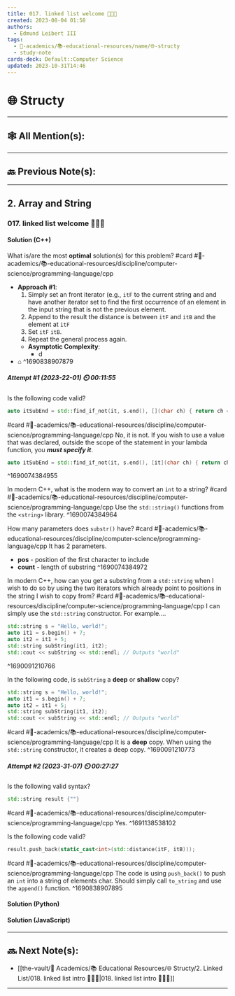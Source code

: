 ```yaml
---
title: 017. linked list welcome 👨🏻‍🏫
created: 2023-08-04 01:58
authors:
  - Edmund Leibert III
tags:
  - 🔴-academics/📚-educational-resources/name/🌐-structy
  - study-note
cards-deck: Default::Computer Science
updated: 2023-10-31T14:46
---
```


# 🌐 Structy

---

## 🕸️ All Mention(s): 

---

## 🔙 Previous Note(s):

---

## 2. Array and String

### **017. linked list welcome 👨🏻‍🏫**

#### Solution (C++)

What is/are the most **optimal** solution(s) for this problem? 
#card  #🔴-academics/📚-educational-resources/discipline/computer-science/programming-language/cpp
- **Approach #1**:
	1. Simply set an front iterator (e.g., `itF` to the current string and and have another iterator set to find the first occurrence of an element in the input string that is not the previous element.
	2. Append to the result the distance is between `itF` and `itB` and the element at `itF`
	3. Set `itF` `itB`. 
	4. Repeat the general process again.
	- **Asymptotic Complexity**:
		- d
- ⌂
^1690838907879

##### **Attempt #1 (2023-22-01) ⏲️ 00:11:55**

Is the following code valid?
```cpp
auto itSubEnd = std::find_if_not(it, s.end(), [](char ch) { return ch == *it; });
```
#card  #🔴-academics/📚-educational-resources/discipline/computer-science/programming-language/cpp
No, it is not. If you wish to use a value that was declared, outside the scope of the statement in your lambda function, you ***must specify it***.
```cpp
auto itSubEnd = std::find_if_not(it, s.end(), [it](char ch) { return ch == *it; });
```
^1690074384955

In modern C++, what is the modern way to convert an `int` to a string? 
#card  #🔴-academics/📚-educational-resources/discipline/computer-science/programming-language/cpp
Use the `std::string()` functions from the `<string>` library.
^1690074384964

How many parameters does `substr()` have? 
#card  #🔴-academics/📚-educational-resources/discipline/computer-science/programming-language/cpp
It has 2 parameters.
- **pos** - position of the first character to include
- **count** - length of substring
^1690074384972

In modern C++, how can you get a substring from a `std::string` when I wish to do so by using the two iterators which already point to positions in the string I wish to copy from? 
#card  #🔴-academics/📚-educational-resources/discipline/computer-science/programming-language/cpp
I can simply use the `std::string` constructor. For example….
```cpp
std::string s = "Hello, world!";
auto it1 = s.begin() + 7;
auto it2 = it1 + 5;
std::string subString(it1, it2);
std::cout << subString << std::endl; // Outputs "world"
```
^1690091210766

In the following code, is `subString` a **deep** or **shallow** copy? 
```cpp
std::string s = "Hello, world!";
auto it1 = s.begin() + 7;
auto it2 = it1 + 5;
std::string subString(it1, it2);
std::cout << subString << std::endl; // Outputs "world"
```
#card  #🔴-academics/📚-educational-resources/discipline/computer-science/programming-language/cpp
It is a **deep** copy. When using the `std::string` constructor, it creates a deep copy.
^1690091210773

##### **Attempt #2 (2023-31-07) ⏲️ 00:27:27**

Is the following valid syntax? 
```cpp
std::string result {""}
```
#card #🔴-academics/📚-educational-resources/discipline/computer-science/programming-language/cpp
Yes.
^1691138538102

Is the following code valid?
```cpp
result.push_back(static_cast<int>(std::distance(itF, itB)));
```
#card  #🔴-academics/📚-educational-resources/discipline/computer-science/programming-language/cpp
The code is using `push_back()` to push an `int` into a string of elements char. Should simply call `to_string` and use the `append()` function.
^1690838907895

#### Solution (Python)

#### Solution (JavaScript)


---

## 🔜 Next Note(s):
- [[the-vault/🔴 Academics/📚 Educational Resources/🌐 Structy/2. Linked List/018. linked list intro 👨🏻‍🏫|018. linked list intro 👨🏻‍🏫]]

---
